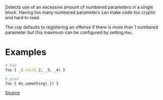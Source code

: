 
Detects use of an excessive amount of numbered parameters in a
single block. Having too many numbered parameters can make code too
cryptic and hard to read.

The cop defaults to registering an offense if there is more than 1 numbered
parameter but this maximum can be configured by setting `Max`.

# Examples

```ruby
# bad
foo { _1.call(_2, _3, _4) }

# good
foo { do_something(_1) }
```

[Source](http://www.rubydoc.info/gems/rubocop/RuboCop/Cop/Style/NumberedParametersLimit)